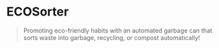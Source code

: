 # ECOSorter
> Promoting eco-friendly habits with an automated garbage can that sorts waste into garbage, recycling, or compost automatically!
